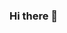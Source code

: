 ### Hi there 👋

<!--
**pjsinsures/pjsinsures** is a ✨ _special_ ✨ repository because its `README.md` (this file) appears on your GitHub profile.

Here are some ideas to get you started:

- 🔭 I’m currently working on ... So welcome everyone!
This is really a simple attempt to host my sitemapes on github. I know, everyone says it has to be on your site but.... others seem to be providing a service. So, let's see where this takes us.
If you have a suggestion or alternative plan, feel free to let me know.
I have tried to protect myself from anyone trying to mess with my site...I just ask.. please don't.
If you see something that can help you...it's yours..you know C\C\P
I'll start off with basic site maps:
sitemap.txt
sitemap.xml
sitemap_image.xml
sitemap_index.xml

Goal is to also add a video sitemap and see if meta tags can help too.

Yes, I know that google and everyone else screams that no one looks at it. But have you noticed that on any report, you get docked for it?? They say, it may not affect the outcome, but it does. Would like a few thoughts on that...when you have time.

So, once again, this is just a simple exercise. If you have a thought or words of advice, they are always welcome. Feel free to reach out to me as well:

peter@pjsinsures.com

https://savemorewith.pjsinsures.com

https://facebook.com/pjsinsures

https://twitter.com/pjsinsures

So, the following is kinda like my elevator pitch...

PJS Insurance Services helps you in Mesa, Arizona with Auto | Home | Pet | Life Insurance. As your Independent Insurance Agency you have access to Top-Tier Companies, Customized Coverages, and the Lowest Prices. This is my promise to you.



-->
